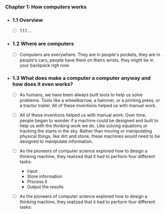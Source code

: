 

### Chapter 1: How computers works

- ### 1.1 Overview
        
    - [ ] 1.1.1 ...

- ### 1.2 Where are computers
        
    - [ ] Computers are everywhere. They are in people's pockets, they are in people's cars, people have them on theirs wrists, they might be in your backpack righ now.

- ### 1.3 What does make a computer a computer anyway and how does it even works?
        
    - [ ] As humans, we have been always built tools to help us solve problems. Tools like a wheelbarrow, a hammer, or a printing press, or a tractor trailer. All of these inventions helped us with manual work.

    - [ ] All of these inventions helped us with manual work. Over time, people began to wonder if a machine could be designed and built to help us with the thinking work we do. Like solving equations or tracking the starts in the sky. Rather than moving or manipulating physical things, like dirt and stone, these machines would need to be designed to manipulate information.

    - [ ] As the pioneers of computer science explored how to design a thinking machine, they realized that it had to perform four different tasks:
        - Input
        - Store information
        - Process it
        - Output the results
        
    - [ ] As the pioneers of computer science explored how to design a thinking machine, they realized that it had to perform four different tasks:
